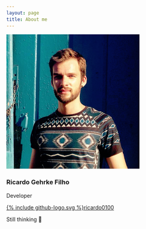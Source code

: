 ```yaml
---
layout: page
title: About me
---
```


![Profile picture](public/profile.png)

### Ricardo Gehrke Filho

Developer

[{% include github-logo.svg %}ricardo0100](https://github.com/ricardo0100)

Still thinking 🤔
